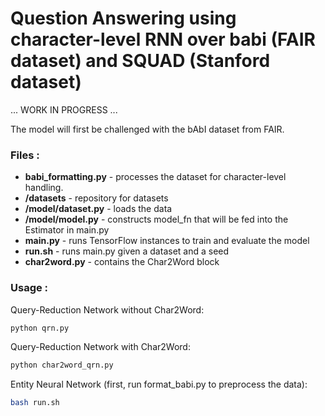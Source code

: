 # Question Answering using character-level RNN over babi (FAIR dataset) and SQUAD (Stanford dataset)

... WORK IN PROGRESS ...

The model will first be challenged with the bAbI dataset from FAIR.

### Files :

* **babi_formatting.py** - processes the dataset for character-level handling.
* **/datasets** - repository for datasets
* **/model/dataset.py** - loads the data
* **/model/model.py** - constructs model_fn that will be fed into the Estimator in main.py
* **main.py** - runs TensorFlow instances to train and evaluate the model
* **run.sh** - runs main.py given a dataset and a seed
* **char2word.py** - contains the Char2Word block

### Usage :

Query-Reduction Network without Char2Word:
```bash
python qrn.py
```

Query-Reduction Network with Char2Word:
```bash
python char2word_qrn.py
```

Entity Neural Network (first, run format_babi.py to preprocess the data):
```bash
bash run.sh
```
